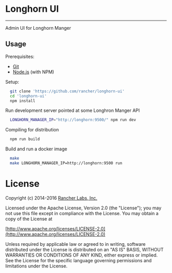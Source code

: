 # Longhorn UI
--------

Admin UI for Longhorn Manger

## Usage

Prerequisites:
* [Git](http://git-scm.com/)
* [Node.js](http://nodejs.org/) (with NPM)

Setup:
```bash
  git clone 'https://github.com/rancher/longhorn-ui'
  cd 'longhorn-ui'
  npm install
```
Run development server pointed at some Longhron Manger API
```bash
  LONGHORN_MANAGER_IP="http://longhorn:9500/" npm run dev
```
Compiling for distribution
```bash
  npm run build
```

Build and run a docker image
```bash
  make
  make LONGHORN_MANAGER_IP=http://longhorn:9500 run
```

License
=======
Copyright (c) 2014-2016 [Rancher Labs, Inc.](http://rancher.com)

Licensed under the Apache License, Version 2.0 (the "License");
you may not use this file except in compliance with the License.
You may obtain a copy of the License at

[http://www.apache.org/licenses/LICENSE-2.0](http://www.apache.org/licenses/LICENSE-2.0)

Unless required by applicable law or agreed to in writing, software
distributed under the License is distributed on an "AS IS" BASIS,
WITHOUT WARRANTIES OR CONDITIONS OF ANY KIND, either express or implied.
See the License for the specific language governing permissions and
limitations under the License.
